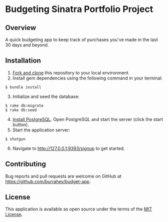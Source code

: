 # Budgeting Sinatra Portfolio Project

## Overview
A quick budgeting app to keep track of purchases you've made in the last 30 days and beyond.

## Installation

1. [Fork and clone](https://help.github.com/articles/cloning-a-repository/) this repository to your local environment.
2. Install gem dependencies using the following command in your terminal:
```
$ bundle install
```
3. Initialize and seed the database:
```
$ rake db:migrate
$ rake db:seed
```
4. [Install PostgreSQL](https://www.postgresql.org/download/). Open PostgreSQL and start the server (click the start button).
5. Start the application server:
```
$ shotgun
```
6. Navigate to http://127.0.0.1:9393/signup to get started.

## Contributing

Bug reports and pull requests are welcome on GitHub at https://github.com/burrahey/budget-app. 

## License

This application is available as open source under the terms of the [MIT License](https://github.com/fastmode/foodme-sinatra-project/blob/master/LICENSE).
